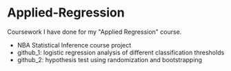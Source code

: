 # Applied-Regression

Coursework I have done for my "Applied Regression" course.  

* NBA Statistical Inference course project  
* github_1: logistic regression analysis of different classification thresholds   
* github_2: hypothesis test using randomization and bootstrapping 
